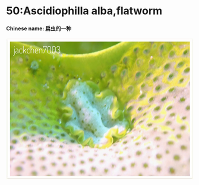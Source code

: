 # 50:Ascidiophilla alba,flatworm

#### Chinese name: 扁虫的一种

![](../../.gitbook/assets/ascidiophilla-alba.jpg)

